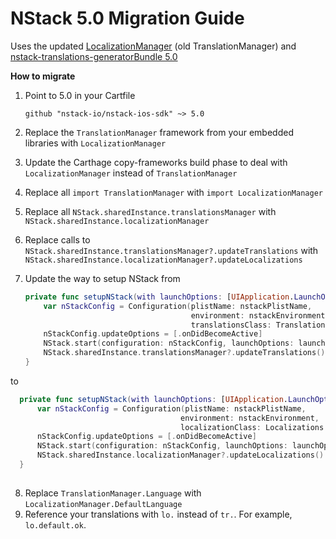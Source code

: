 # NStack 5.0 Migration Guide


Uses the updated [LocalizationManager](https://github.com/nodes-ios/TranslationManager/releases/tag/3.0-beta) (old TranslationManager) and [nstack-translations-generatorBundle 5.0](https://github.com/nodes-ios/nstack-localizations-generator/releases/tag/5.0)

**How to migrate**

1. Point to 5.0 in your Cartfile
    ```
    github "nstack-io/nstack-ios-sdk" ~> 5.0
    ```
2. Replace the `TranslationManager` framework from your embedded libraries with `LocalizationManager`
3. Update the Carthage copy-frameworks build phase to deal with `LocalizationManager` instead of `TranslationManager`
4. Replace all `import TranslationManager` with `import LocalizationManager`
5. Replace all `NStack.sharedInstance.translationsManager` with `NStack.sharedInstance.localizationManager`
6. Replace calls to `NStack.sharedInstance.translationsManager?.updateTranslations` with `NStack.sharedInstance.localizationManager?.updateLocalizations`
7. Update the way to setup NStack from
   
    ```swift
    private func setupNStack(with launchOptions: [UIApplication.LaunchOptionsKey: Any]? ) {
        var nStackConfig = Configuration(plistName: nstackPlistName,
                                         environment: nstackEnvironment,
                                         translationsClass: Translations.self)
        nStackConfig.updateOptions = [.onDidBecomeActive]
        NStack.start(configuration: nStackConfig, launchOptions: launchOptions)
        NStack.sharedInstance.translationsManager?.updateTranslations()
    }
    ```

 to

   ```swift
     private func setupNStack(with launchOptions: [UIApplication.LaunchOptionsKey: Any]? ) {
         var nStackConfig = Configuration(plistName: nstackPlistName,
                                         environment: nstackEnvironment,
                                         localizationClass: Localizations.self)
         nStackConfig.updateOptions = [.onDidBecomeActive]
         NStack.start(configuration: nStackConfig, launchOptions: launchOptions)
         NStack.sharedInstance.localizationManager?.updateLocalizations()
     }
    
   ```

8. Replace `TranslationManager.Language` with `LocalizationManager.DefaultLanguage`
9. Reference your translations with `lo.` instead of `tr.`. For example, `lo.default.ok`.
